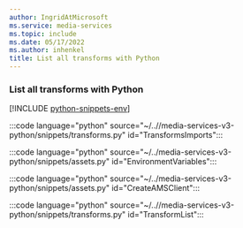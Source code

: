 ```yaml
---
author: IngridAtMicrosoft
ms.service: media-services
ms.topic: include
ms.date: 05/17/2022
ms.author: inhenkel
title: List all transforms with Python
---
```


### List all transforms with Python

[!INCLUDE [python-snippets-env](python-snippets-env.md)]

:::code language="python" source="~/..//media-services-v3-python/snippets/transforms.py" id="TransformsImports":::

:::code language="python" source="~/../media-services-v3-python/snippets/assets.py" id="EnvironmentVariables":::

:::code language="python" source="~/../media-services-v3-python/snippets/assets.py" id="CreateAMSClient":::

:::code language="python" source="~/..//media-services-v3-python/snippets/transforms.py" id="TransformList":::
